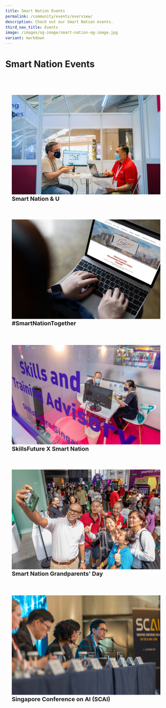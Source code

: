 ```yaml
---
title: Smart Nation Events
permalink: /community/events/overview/
description: Check out our Smart Nation events.
third_nav_title: Events
image: /images/og-image/smart-nation-og-image.jpg
variant: markdown
---
```

# Smart Nation Events

<div class="row" style="padding: 40px 0px 10px 0px;">
  <div class="col" style="padding: 20px 20px 0px 20px;"> 
    <a href="/community/events/snu"><img src="/images/community/events/snu-01.jpeg" alt="Smart Nation &amp; U"></a><br>
    <div class="header" style="font-size:18px"><b>Smart Nation &amp; U</b></div><br>
  </div> &nbsp; &nbsp; &nbsp; &nbsp; 
  	<div class="col" style="padding: 20px 20px 0px 20px;"> 
      <a href="/community/events/snt"><img src="/images/community/events/snt%20image.jpg" alt="#SmartNationTogether"></a><br>
      <div class="header" style="font-size:18px"><b>#SmartNationTogether</b></div><br>
  </div>
 </div>
 
 <div class="row" style="padding: 10px 0px 10px 0px;">  
  <div class="col" style="padding: 20px 20px 0px 20px;"> 
	    <a href="/community/events/sfxsn"><img src="/images/community/events/sn-skillsfuture-01.jpeg" alt="SkillsFuture X Smart Nation"></a><br>
     <div class="header" style="font-size:18px"><b>SkillsFuture X Smart Nation</b></div><br>
  </div> &nbsp; &nbsp; &nbsp; &nbsp; 
  	<div class="col" style="padding: 20px 20px 0px 20px;">
			<a href="/grandparentsday"><img src="/images/community/events/SN_GPD.jpg" alt="Smart Nation Grandparents Day"></a><br>
      <div class="header" style="font-size:18px"><b>Smart Nation Grandparents' Day</b></div><br>
  </div>
 </div>

<div class="row" style="padding: 10px 0px 10px 0px;">

<div class="col" style="padding: 20px 20px 0px 20px;"><a href="/community/events/scai"><img src="/images/community/events/SCAI_00.jpg" alt="Singapore Conference on AI (SCAI)"></a><br>

<div class="header" style="font-size:18px"><b>Singapore Conference on AI (SCAI)</b>

</div><br>

</div> &nbsp; &nbsp; &nbsp; &nbsp; 

	
<div class="col" style="padding: 20px 20px 0px 20px;"></div><br>
  </div>
 